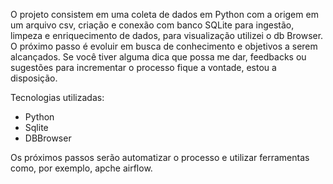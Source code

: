 O projeto consistem em uma coleta de dados em Python com a origem em um arquivo csv, criação e conexão com banco SQLite para ingestão, limpeza e enriquecimento de dados, 
para visualização utilizei o db Browser. O próximo passo é evoluir em busca de conhecimento e objetivos a serem alcançados. 
Se você tiver alguma dica que possa me dar, feedbacks ou sugestões para incrementar o processo fique a vontade, estou a disposição.

Tecnologias utilizadas:
- Python
- Sqlite
- DBBrowser

Os próximos passos serão automatizar o processo e utilizar ferramentas como, por exemplo, apche airflow. 
